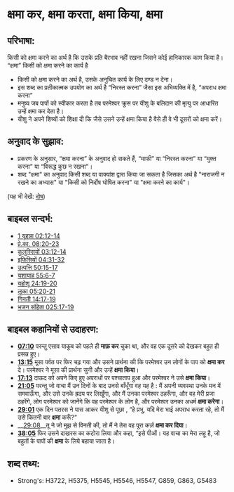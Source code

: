 # क्षमा कर, क्षमा करता, क्षमा किया, क्षमा #

## परिभाषा: ##

किसी को क्षमा करने का अर्थ है कि उसके प्रति बैरभाव नहीं रखना जिसने कोई हानिकारक काम किया है। “क्षमा” किसी को क्षमा करने का कार्य है

* किसी को क्षमा करने का अर्थ है, उसके अनुचित कार्य के लिए दण्ड न देना।
* इस शब्द का प्रतीकात्मक उपयोग का अर्थ है “निरस्त करना” जैसा इस अभिव्यक्ति में है, “अपराध क्षमा करना”
* मनुष्य जब पापों को स्वीकार करता है तब परमेश्वर क्रूस पर यीशु के बलिदान की मृत्यु पर आधारित उन्हें क्षमा कर देता है।
* यीशु ने अपने शिष्यों को शिक्षा दी कि जैसे उसने उन्हें क्षमा किया है वैसे ही वे भी दूसरों को क्षमा करें।

## अनुवाद के सुझाव: ##

* प्रकरण के अनुसार, “क्षमा करना” के अनुवाद हो सकते हैं, “माफी” या “निरस्त करना” या “मुक्त करना” या “विरूद्ध कुछ न रखना”।
* शब्द "क्षमा" का अनुवाद किसी शब्द या वाक्यांश द्वारा किया जा सकता है जिसका अर्थ है "नाराजगी न रखने का अभ्यास" या "किसी को निर्दोष घोषित करना" या "क्षमा करने का कार्य"।

(यह भी देखें: [दोष](../kt/guilt.md))

## बाइबल सन्दर्भ: ##

* [1 यूहन्ना 02:12-14](rc://hi/tn/help/1jn/02/12)
* [प्रे.का. 08:20-23](rc://hi/tn/help/act/08/20)
* [कुलुस्सियों 03:12-14](rc://hi/tn/help/col/03/12)
* [इफिसियों 04:31-32](rc://hi/tn/help/eph/04/31)
* [उत्पत्ति 50:15-17](rc://hi/tn/help/gen/50/15)
* [यशायाह 55:6-7](rc://hi/tn/help/isa/55/06)
* [यहोशू 24:19-20](rc://hi/tn/help/jos/24/19)
* [लूका 05:20-21](rc://hi/tn/help/luk/05/20)
* [गिनती 14:17-19](rc://hi/tn/help/num/14/17)
* [भजन संहिता 025:17-19](rc://hi/tn/help/psa/025/017)

## बाइबल कहानियों से उदाहरण: ##

* __[07:10](rc://hi/tn/help/obs/07/10)__ परन्तु एसाव याकूब को पहले ही __माफ़ कर__ चुका था, और वह एक दूसरे को देखकर बहुत ही प्रसन्न हुए।
* __[13:15](rc://hi/tn/help/obs/13/15)__ मूसा पर्वत पर फिर चढ़ गया और उसने प्रार्थना की कि परमेश्वर उन लोगों के पाप को __क्षमा कर__ दे। परमेश्वर ने मूसा की प्रार्थना सुनी और उन्हें __क्षमा किया__।
* __[17:13](rc://hi/tn/help/obs/17/13)__ दाऊद को अपने किए हुए अपराधों पर पश्चाताप हुआ और परमेश्वर ने उसे __क्षमा किया__।
* __[21:05](rc://hi/tn/help/obs/21/05)__   परन्तु जो वाचा मैं उन दिनों के बाद उनसे बाँधूँगा वह यह है : मैं अपनी व्यवस्था उनके मन में समवाऊँगा, और उसे उनके ह्रदय पर लिखूँगा, और मैं उनका परमेश्वर ठहरूँगा, और वह मेरी प्रजा ठहरेंगे, लोग परमेश्वर को जानेंगे कि वह परमेश्वर के लोग है, और परमेश्वर उनका अधर्म __क्षमा करेगा__। 
* __[29:01](rc://hi/tn/help/obs/29/01)__ एक दिन पतरस ने पास आकर यीशु से पूछा , “हे प्रभु, यदि मेरा भाई अपराध करता रहे, तो मैं उसे कितनी बार __क्षमा__ करूँ?”
* __[29:08](rc://hi/tn/help/obs/29/08)__तू ने जो मुझ से विनती की, तो मैं ने तेरा वह पूरा कर्ज़ __क्षमा कर दिया__। 
* __[38:05](rc://hi/tn/help/obs/38/05)__ फिर उसने दाखरस का कटोरा लिया और कहा, “इसे पीओं। यह वाचा का मेरा लहू है, जो बहुतों के पापों की __क्षमा__ के लिये बहाया जाता है।


## शब्द तथ्य: ##

* Strong's: H3722, H5375, H5545, H5546, H5547, G859, G863, G5483
